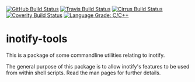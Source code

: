 [![GitHub Build Status](https://github.com/inotify-tools/inotify-tools/workflows/build/badge.svg)](https://github.com/inotify-tools/inotify-tools/actions)
[![Travis Build Status](https://travis-ci.com/inotify-tools/inotify-tools.svg?branch=master)](https://travis-ci.com/inotify-tools/inotify-tools)
[![Cirrus Build Status](https://api.cirrus-ci.com/github/inotify-tools/inotify-tools.svg?branch=master)](https://cirrus-ci.com/github/inotify-tools/inotify-tools)
[![Coverity Build Status](https://scan.coverity.com/projects/23295/badge.svg)](https://scan.coverity.com/projects/inotifytools)
[![Language Grade: C/C++](https://img.shields.io/lgtm/grade/cpp/g/inotify-tools/inotify-tools.svg?logo=lgtm&logoWidth=18)](https://lgtm.com/projects/g/inotify-tools/inotify-tools/context:cpp)

inotify-tools
=============

This is a package of some commandline utilities relating to inotify.

The general purpose of this package is to allow inotify's features to be used
from within shell scripts.  Read the man pages for further details.
